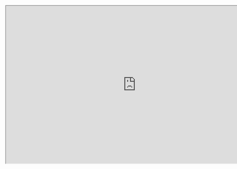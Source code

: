 <iframe width="820" height="500" src="https://www.youtube.com/embed/ABhDiXbUaBE" frameborder="1" allowfullscreen> 
</iframe>
